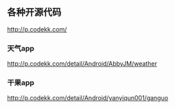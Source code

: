 

## 各种开源代码
http://p.codekk.com/
### 天气app
http://p.codekk.com/detail/Android/AbbyJM/weather
### 干果app
http://p.codekk.com/detail/Android/yanyiqun001/ganguo
